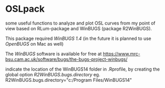 # OSLpack

some useful functions to analyze and plot OSL curves from my point of view based on RLum-package and WinBUGS (package R2WinBUGS).

This package required _WinBUGS 1.4_
(in the future it is planned to use _OpenBUGS_ on Mac as well)

The _WinBUGS_ software is available for free at
https://www.mrc-bsu.cam.ac.uk/software/bugs/the-bugs-project-winbugs/

indicate the location of the WinBUGS14 folder in .Rprofile, by creating the global option _R2WinBUGS.bugs.directory_
eg. R2WinBUGS.bugs.directory="c:/Program Files/WinBUGS14"

